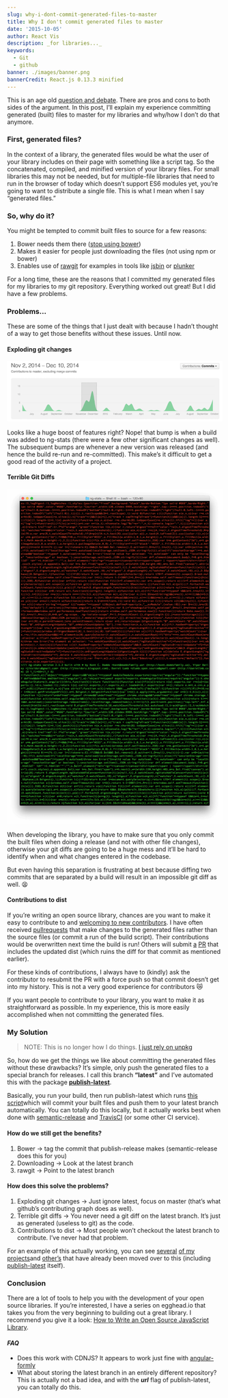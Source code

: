 ```yaml
---
slug: why-i-dont-commit-generated-files-to-master
title: Why I don't commit generated files to master
date: '2015-10-05'
author: React Vis
description: _for libraries..._
keywords:
  - Git
  - github
banner: ./images/banner.png
bannerCredit: React.js 0.13.3 minified
---
```


This is an age old
[question and debate](http://stackoverflow.com/q/893913/971592). There are pros
and cons to both sides of the argument. In this post, I’ll explain my experience
committing generated (built) files to master for my libraries and why/how I
don’t do that anymore.

### First, generated files?

In the context of a library, the generated files would be what the user of your
library includes on their page with something like a script tag. So the
concatenated, compiled, and minified version of your library files. For small
libraries this may not be needed, but for multiple-file libraries that need to
run in the browser of today which doesn’t support ES6 modules yet, you’re going
to want to distribute a single file. This is what I mean when I say “generated
files.”

### So, why do it?

You might be tempted to commit built files to source for a few reasons:

1.  Bower needs them there
    ([stop using bower](http://gofore.com/ohjelmistokehitys/stop-using-bower))
2.  Makes it easier for people just downloading the files (not using npm or
    bower)
3.  Enables use of [rawgit](http://rawgit.com) for examples in tools like
    [jsbin](http://jsbin.com) or [plunker](http://plnkr.co)

For a long time, these are the reasons that I committed my generated files for
my libraries to my git repository. Everything worked out great! But I did have a
few problems.

### Problems…

These are some of the things that I just dealt with because I hadn’t thought of
a way to get those benefits without these issues. Until now.

#### Exploding git changes

![ng-stats graph for collaborators](./images/0.jpg)

Looks like a huge boost of features right? Nope! that bump is when a build was
added to ng-stats (there were a few other significant changes as well). The
subsequent bumps are whenever a new version was released (and hence the build
re-run and re-committed). This make’s it difficult to get a good read of the
activity of a project.

#### Terrible Git Diffs

![A wall of git diffs](./images/1.png)

When developing the library, you have to make sure that you only commit the
built files when doing a release (and not with other file changes), otherwise
your git diffs are going to be a huge mess and it’ll be hard to identify when
and what changes entered in the codebase.

But even having this separation is frustrating at best because diffing two
commits that are separated by a build will result in an impossible git diff as
well. 😫

#### Contributions to dist

If you’re writing an open source library, chances are you want to make it easy
to contribute to and
[welcoming to new contributors](http://www.erikaheidi.com/blog/is-your-open-source-project-welcoming-to-new-contributors).
I have often received
[pull](https://github.com/react-vis/ng-stats/pull/20)[requests](https://github.com/react-vis/ng-stats/pull/33)
that make changes to the generated files rather than the source files (or commit
a run of the build script). Their contributions would be overwritten next time
the build is run! Others will submit
[a](https://github.com/react-vis/ng-stats/pull/38)
[PR](https://github.com/react-vis/ng-stats/pull/44) that includes the updated
dist (which ruins the diff for that commit as mentioned earlier).

For these kinds of contributions, I always have to (kindly) ask the contributor
to resubmit the PR with a force push so that commit doesn’t get into my history.
This is not a very good experience for contributors 😿

If you want people to contribute to your library, you want to make it as
straightforward as possible. In my experience, this is more easily accomplished
when not committing the generated files.

### My Solution

> NOTE: This is no longer how I do things.
> [I just rely on unpkg](/blog/unpkg-an-open-source-cdn-for-npm)

So, how do we get the things we like about committing the generated files
without these drawbacks? It’s simple, only push the generated files to a special
branch for releases. I call this branch **“latest”** and I’ve automated this
with the package
[**publish-latest**](https://www.npmjs.com/package/publish-latest).

Basically, you run your build, then run publish-latest which runs
[this script](https://github.com/react-vis/publish-latest/blob/master/scripts/publish-latest.sh)which
will commit your built files and push them to your latest branch automatically.
You can totally do this locally, but it actually works best when done with
[semantic-release](https://github.com/semantic-release/semantic-release) and
[TravisCI](https://travis-ci.org) (or some other CI service).

#### How do we still get the benefits?

1.  Bower -> tag the commit that publish-release makes (semantic-release does
    this for you)
2.  Downloading -> Look at the latest branch
3.  rawgit -> Point to the latest branch

#### How does this solve the problems?

1.  Exploding git changes -> Just ignore latest, focus on master (that’s what
    github’s contributing graph does as well).
2.  Terrible git diffs -> You never need a git diff on the latest branch. It’s
    just as generated (useless to git) as the code.
3.  Contributions to dist -> Most people won’t checkout the latest branch to
    contribute. I’ve never had that problem.

For an example of this actually working, you can see
[several](https://github.com/formly-js/angular-formly/tree/latest)
[of my](https://github.com/react-vis/cross-env/tree/latest)
[projects](https://github.com/react-vis/api-check/tree/latest)and
[other’s](https://github.com/Swimlane/angular-model-factory/tree/latest) that
have already been moved over to this (including
[publish-latest](https://github.com/react-vis/publish-latest/tree/latest)
itself).

### Conclusion

There are a lot of tools to help you with the development of your open source
libraries. If you’re interested, I have a series on egghead.io that takes you
from the very beginning to building out a great library. I recommend you give it
a look:
[How to Write an Open Source JavaScript Library](https://egghead.io/lessons/javascript-how-to-write-a-javascript-library-automating-releases-with-semantic-release).

#### _FAQ_

- Does this work with CDNJS? It appears to work just fine with
  [angular-formly](https://cdnjs.com/libraries/angular-formly)
- What about storing the latest branch in an entirely different repository? This
  is actually not a bad idea, and with the **_url_** flag of publish-latest, you
  can totally do this.
